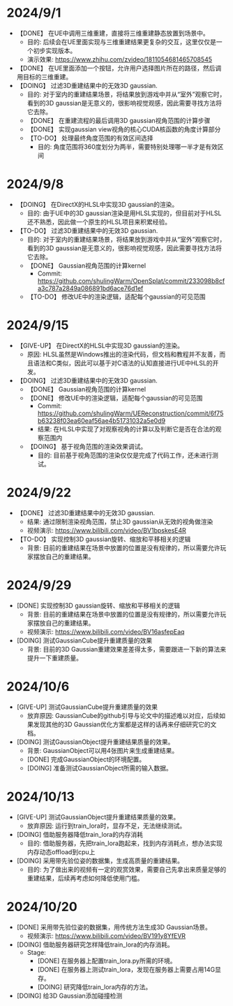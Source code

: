 # 2024/9/1
- 【DONE】 在UE中调用三维重建，直接将三维重建静态放置到场景中。
	- 目的: 后续会在UE里面实现与三维重建结果更复杂的交互，这里仅仅是一个初步实现版本。
	- 演示效果: https://www.zhihu.com/zvideo/1811054681465708545
- 【DONE】 在UE里面添加一个按钮，允许用户选择图片所在的路径，然后调用目标的三维重建。
- 【DOING】 过滤3D重建结果中的无效3D gaussian.
	- 目的: 对于室内的重建结果场景，将结果放到游戏中并从“室外”观察它时，看到的3D gaussian是无意义的，很影响视觉观感，因此需要寻找方法将它去除。 
	- 【DONE】 在重建流程的最后调用3D gaussian视角范围的计算步骤
	- 【DONE】 实现gaussian view视角的核心CUDA核函数的角度计算部分
	- 【TO-DO】 处理最终角度范围的有效区间选择
		- 目的: 角度范围将360度划分为两半，需要特别处理哪一半才是有效区间

# 2024/9/8
- 【DOING】 在DirectX的HLSL中实现3D gaussian的渲染。
	- 目的: 由于UE中的3D gaussian渲染是用HLSL实现的，但目前对于HLSL还不熟悉，因此做一个原生的HLSL项目来积累经验。
- 【TO-DO】 过滤3D重建结果中的无效3D gaussian.
	- 目的: 对于室内的重建结果场景，将结果放到游戏中并从“室外”观察它时，看到的3D gaussian是无意义的，很影响视觉观感，因此需要寻找方法将它去除。 
	- 【DONE】 Gaussian视角范围的计算kernel
		- Commit: https://github.com/shulingWarm/OpenSplat/commit/233098b8cfa3c787a2849a086891bd6ace76d1ef
	- 【TO-DO】 修改UE中的渲染逻辑，适配每个gaussian的可见范围

# 2024/9/15
- 【GIVE-UP】 在DirectX的HLSL中实现3D gaussian的渲染。
	- 原因: HLSL虽然是Windows推出的渲染代码，但文档和教程并不友善，而且语法和C类似，因此可以基于对C语法的认知直接进行UE中HLSL的开发。
- 【DOING】 过滤3D重建结果中的无效3D gaussian.
	- 【DONE】 Gaussian视角范围的计算kernel
	- 【DONE】 修改UE中的渲染逻辑，适配每个gaussian的可见范围
		- Commit: https://github.com/shulingWarm/UEReconstruction/commit/6f75b63238f03ea60eaf56ae4b51731032a5e0d9
		- 结果: 在HLSL中实现了对观察视角的计算以及判断它是否在合法的观察范围内
	- 【DOING】 基于视角范围的渲染效果调试。
		- 目的: 目前基于视角范围的渲染仅仅是完成了代码工作，还未进行测试。

# 2024/9/22
- 【DONE】 过滤3D重建结果中的无效3D gaussian.
	- 结果: 通过限制渲染视角范围，禁止3D gaussian从无效的视角做渲染
	- 视频演示: https://www.bilibili.com/video/BV1bpskesE4R
- 【TO-DO】 实现控制3D gaussian旋转、缩放和平移相关的逻辑
	- 背景: 目前的重建结果在场景中放置的位置是没有规律的，所以需要允许玩家摆放自己的重建结果。

# 2024/9/29
- [DONE] 实现控制3D gaussian旋转、缩放和平移相关的逻辑
	- 背景: 目前的重建结果在场景中放置的位置是没有规律的，所以需要允许玩家摆放自己的重建结果。
	- 视频演示: https://www.bilibili.com/video/BV16asfepEaq
- [DOING] 测试GaussianCube提升重建质量的效果
	- 背景: 目前的3D Gaussian重建效果差差得太多，需要跟进一下新的算法来提升一下重建质量。

# 2024/10/6
- [GIVE-UP] 测试GaussianCube提升重建质量的效果
	- 放弃原因: GaussianCube的github引导与论文中的描述难以对应，后续如果发现其他的3D Gaussian优化方案都是这样的话再来仔细研究它的文档。
- [DOING] 测试GaussianObject提升重建结果质量的效果。
	- 背景: GaussianObject可以用4张图片来生成重建结果。
	- [DONE] 完成GaussianObject的环境配置。
	- [DOING] 准备测试GaussianObject所需的输入数据。

# 2024/10/13
- [GIVE-UP] 测试GaussianObject提升重建结果质量的效果。
	- 放弃原因: 运行到train_lora时，显存不足，无法继续测试。
- [DOING] 借助服务器降低train_lora的内存消耗
	- 目的: 借助服务器，先把train_lora跑起来，找到内存消耗点，想办法实现内存动态offload到cpu上
- [DOING] 采用带先验位姿的数据集，生成高质量的重建结果。
	- 目的: 为了做出来的视频有一定的观赏效果，需要自己先拿出来质量足够的重建结果，后续再考虑如何降低使用门槛。

# 2024/10/20
- [DONE] 采用带先验位姿的数据集，用传统方法生成3D Gaussian场景。
	- 视频演示: https://www.bilibili.com/video/BV191y8YfEVR
- [DOING] 借助服务器研究怎样降低train_lora的内存消耗。
	- Stage:
		- [DONE] 在服务器上配置train_lora.py所需的环境。
		- [DONE] 在服务器上测试train_lora，发现在服务器上需要占用14G显存。
		- [DOING] 研究降低train_lora内存的方法。
- [DOING] 给3D Gaussian添加碰撞检测
